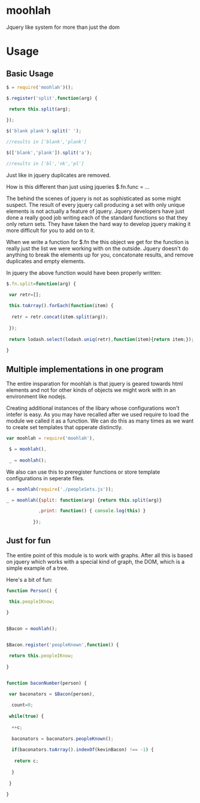 moohlah
=======

Jquery like system for more than just the dom

Usage
=====

Basic Usage
-----------

```javascript
$ = require('moohlah')();

$.register('split',function(arg) {

 return this.split(arg);
 
});

$('blank plank').split(' ');

//results in ['blank','plank']

$(['blank','plank']).split('a');

//results in ['bl','nk','pl']
```


Just like in jquery duplicates are removed.

How is this different than just using jqueries $.fn.func = ...

The behind the scenes of jquery is not as sophisticated as some might suspect.
The result of every jquery call producing a set with only unique elements is not actually a feature of jquery.  Jquery developers have just done a really good job writing each of the standard functions so that they only return sets.  They have taken the hard way to develop jquery making it more difficult for you to add on to it.

When we write a function for $.fn the this object we get for the function is really just the list we were working with on the outside.  Jquery doesn't do anything to break the elements up for you, concatonate results, and remove duplicates and empty elements.

In jquery the above function would have been properly written:

```javascript
$.fn.split=function(arg) {

 var retr=[];
 
 this.toArray().forEach(function(item) {
 
  retr = retr.concat(item.split(arg));
  
 });
 
 return lodash.select(lodash.uniq(retr),function(item){return item;});
 
}
```


Multiple implementations in one program
---------------------------------------

The entire insparation for moohlah is that jquery is geared towards html elements and not for other kinds of objects we might work with in an environment like nodejs.

Creating additional instances of the libary whose configurations won't intefer is easy.  As you may have recalled after we used require to load the module we called it as a function. We can do this as many times as we want to create set templates that opperate distinctly.

```javascript
var moohlah = require('moohlah'),

 $ = moohlah(),
 
 _ = moohlah();
```

We also can use this to preregister functions or store template configurations in seperate files.

```javascript
$ = moohlah(require('./peopleSets.js'));

_ = moohlah({split: function(arg) {return this.split(arg)}

            ,print: function() { console.log(this) }
            
          });
```
          

Just for fun
------------

The entire point of this module is to work with graphs.  After all this is based on jquery which works with a special kind of graph, the DOM, which is a simple example of a tree.

Here's a bit of fun:

```javascript          
function Person() {

 this.peopleIKnow;
 
}


$Bacon = moohlah();


$Bacon.register('peopleKnown',function() {

 return this.peopleIKnow;
 
}


function baconNumber(person) {

 var baconators = $Bacon(person),
 
  count=0;
  
 while(true) {
 
  ++c;
  
  baconators = baconators.peopleKnown();
  
  if(baconators.toArray().indexOf(kevinBacon) !== -1) {
  
   return c;
   
  }
  
 }
 
}
```
